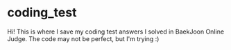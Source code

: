 # coding_test

Hi! This is where I save my coding test answers I solved in BaekJoon Online Judge. The code may not be perfect, but I'm trying :)
